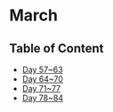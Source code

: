 # March

## Table of Content

- [Day 57~63](Week9/)
- [Day 64~70](Week10/)
- [Day 71~77](Week11/)
- [Day 78~84](Week12/)
